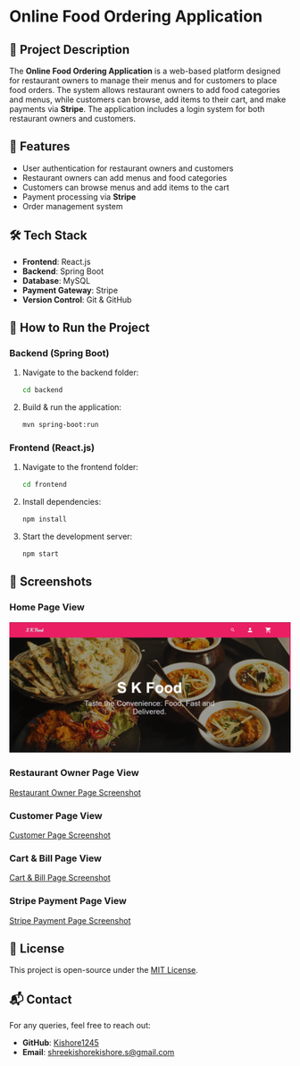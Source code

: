 
# Online Food Ordering Application

## 📌 Project Description
The **Online Food Ordering Application** is a web-based platform designed for restaurant owners to manage their menus and for customers to place food orders. The system allows restaurant owners to add food categories and menus, while customers can browse, add items to their cart, and make payments via **Stripe**. The application includes a login system for both restaurant owners and customers.

## 🚀 Features
- User authentication for restaurant owners and customers
- Restaurant owners can add menus and food categories
- Customers can browse menus and add items to the cart
- Payment processing via **Stripe**
- Order management system

## 🛠️ Tech Stack
- **Frontend**: React.js
- **Backend**: Spring Boot
- **Database**: MySQL
- **Payment Gateway**: Stripe
- **Version Control**: Git & GitHub

## 🔧 How to Run the Project
### Backend (Spring Boot)
1. Navigate to the backend folder:
   ```sh
   cd backend
   ```
2. Build & run the application:
   ```sh
   mvn spring-boot:run
   ```

### Frontend (React.js)
1. Navigate to the frontend folder:
   ```sh
   cd frontend
   ```
2. Install dependencies:
   ```sh
   npm install
   ```
3. Start the development server:
   ```sh
   npm start
   ```

## 📸 Screenshots

### Home Page View
![Home Page Screenshot](images/ProjectImage/Screenshot1.png)

### Restaurant Owner Page View
[Restaurant Owner Page Screenshot](images/ProjectImage/Screenshot2.png)

### Customer Page View
[Customer Page Screenshot](images/ProjectImage/Screenshot3.png)

### Cart & Bill Page View
[Cart & Bill Page Screenshot](images/ProjectImage/Screenshot4.png)

### Stripe Payment Page View
[Stripe Payment Page Screenshot](images/ProjectImage/Screenshot5.png)

## 📜 License
This project is open-source under the [MIT License](LICENSE).


## 📬 Contact
For any queries, feel free to reach out:
- **GitHub**: [Kishore1245](https://github.com/Kishore1245)
- **Email**: shreekishorekishore.s@gmail.com

